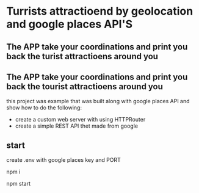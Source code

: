 # Turrists attractioend by geolocation and google places API'S

## The APP take your coordinations and print you back the turist attractioens around you

## The APP take your coordinations and print you back the tourist attractioens around you

this project was example that was built along with google places API
and show how to do the following:

- create a custom web server with using HTTPRouter
- create a simple REST API thet made from google

## start

create .env with google places key and PORT

npm i

npm start
